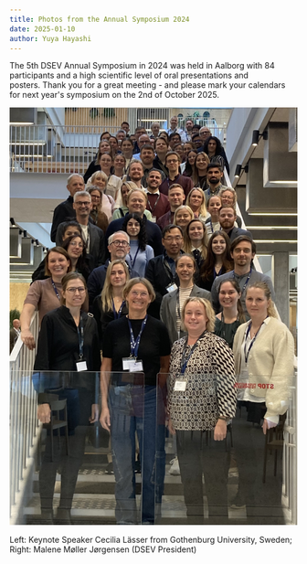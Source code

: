 ```yaml
---
title: Photos from the Annual Symposium 2024
date: 2025-01-10
author: Yuya Hayashi
---
```

The 5th DSEV Annual Symposium in 2024 was held in Aalborg with 84 participants and a high scientific level of oral presentations and posters. Thank you for a great meeting - and please mark your calendars for next year's symposium on the 2nd of October 2025.

![](/images/dsev2024_group-photo.jpg "Group photo")

Left: Keynote Speaker Cecilia Lässer from Gothenburg University, Sweden; Right: Malene Møller Jørgensen (DSEV President)
